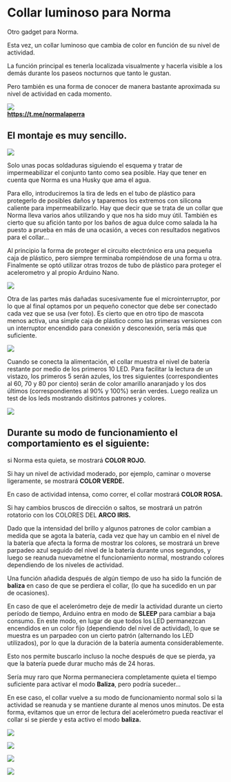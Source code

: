 # Collar luminoso para Norma

Otro gadget para Norma.

Esta vez, un collar luminoso que cambia de color en función de su nivel de actividad. 

La función principal es tenerla localizada visualmente y hacerla visible a los demás durante los paseos nocturnos que tanto le gustan. 

Pero también es una forma de conocer de manera bastante aproximada su nivel de actividad en cada momento.

![](./imagenes/norma_pose_collar_pq.jpg)      
**https://t.me/normalaperra**


## El montaje es muy sencillo. 

![](./imagenes/esquema_peque.png) 

Solo unas pocas soldaduras siguiendo el esquema y tratar de impermeabilizar el conjunto tanto como sea posible. Hay que tener en cuenta que Norma es una Husky que ama el agua. 

Para ello, introduciremos la tira de leds en el tubo de plástico para protegerlo de posibles daños y taparemos los extremos con silicona caliente para impermeabilizarlo. Hay que decir que se trata de un collar que Norma lleva varios años utilizando y que nos ha sido muy útil. También es cierto que su afición tanto por los baños de agua dulce como salada la ha puesto a prueba en más de una ocasión, a veces con resultados negativos para el collar... 

Al principio la forma de proteger el circuito electrónico era una pequeña caja de plástico, pero siempre terminaba rompiéndose de una forma u otra. 
Finalmente se optó utilizar otras trozos de tubo de plástico para proteger el acelerometro y al propio Arduino Nano.

![](./imagenes/01_detalle_nano.jpg) 

Otra de las partes más dañadas sucesivamente fue el microinterruptor, por lo que al final optamos por un pequeño conector que debe ser conectado cada vez que se usa (ver foto). Es cierto que en otro tipo de mascota menos activa, una simple caja de plástico como las primeras versiones con un interruptor encendido para conexión y desconexión, sería más que suficiente.

![](./imagenes/02_detalle_conector.jpg) 


Cuando se conecta la alimentación, el collar muestra el nivel de batería restante por medio de los primeros 10 LED. 
Para facilitar la lectura de un vistazo, los primeros 5 serán azules, los tres siguientes (correspondientes al 60, 70 y 80 por ciento) serán de color amarillo anaranjado y los dos últimos (correspondientes al 90% y 100%) serán verdes.
Luego realiza un test de los leds mostrando disitintos patrones y colores. 

![](./imagenes/level100.jpg) 


## Durante su modo de funcionamiento el comportamiento es el siguiente: 

si Norma esta quieta, se mostrará **COLOR ROJO.**

Si hay un nivel de actividad moderado, por ejemplo, caminar o moverse ligeramente, se mostrará **COLOR VERDE.**

En caso de actividad intensa, como correr, el collar mostrará **COLOR ROSA.**

Si hay cambios bruscos de dirección o saltos, se mostrará un patrón rotatorio con los COLORES DEL **ARCO IRIS.**


Dado que la intensidad del brillo y algunos patrones de color cambian a medida que se agota la batería, cada vez que hay un cambio en el nivel de la batería que afecta la forma de mostrar los colores, se mostrará un breve parpadeo azul seguido del nivel de la batería durante unos segundos, y luego se reanuda nuevametne el funcionamiento normal, mostrando colores dependiendo de los niveles de actividad.


Una función añadida después de algún tiempo de uso ha sido la función de **baliza** en caso de que se perdiera el collar, (lo que ha sucedido en un par de ocasiones). 

En caso de que el acelerómetro deje de medir la actividad durante un cierto período de tiempo, Arduino entra en modo de **SLEEP** para cambiar a baja consumo. En este modo, en lugar de que todos los LED permanezcan encendidos en un color fijo (dependiendo del nivel de actividad), lo que se muestra es un parpadeo con un cierto patrón (alternando los LED utilizados), por lo que la duración de la batería aumenta considerablemente. 

Esto nos permite buscarlo incluso la noche después de que se pierda, ya que la batería puede durar mucho más de 24 horas. 

Sería muy raro que Norma permaneciera completamente quieta el tiempo suficiente para activar el modo **Baliza**, pero podría suceder... 

En ese caso, el collar vuelve a su modo de funcionamiento normal solo si la actividad se reanuda y se mantiene durante al menos unos minutos. De esta forma, evitamos que un error de lectura del acelerómetro pueda reactivar el collar si se pierde y esta activo el modo **baliza.**

![](./imagenes/run1.jpg)

![](./imagenes/stop1.jpg) 

![](./imagenes/stop2.jpg) 

![](./imagenes/stop3.jpg) 

